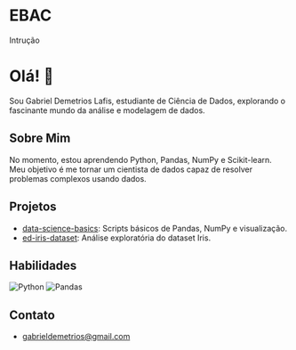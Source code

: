 # EBAC
Intrução
# Olá! 👋

Sou Gabriel Demetrios Lafis, estudiante de Ciência de Dados, explorando o fascinante mundo da análise e modelagem de dados.

## Sobre Mim

No momento, estou aprendendo Python, Pandas, NumPy e Scikit-learn. Meu objetivo é me tornar um cientista de dados capaz de resolver problemas complexos usando dados.

## Projetos

* [data-science-basics](link-para-o-repo): Scripts básicos de Pandas, NumPy e visualização.
* [ed-iris-dataset](link-para-o-repo): Análise exploratória do dataset Iris.

## Habilidades

![Python](https://img.shields.io/badge/python-3670A0?style=for-the-badge&logo=python&logoColor=ffdd54)
![Pandas](https://img.shields.io/badge/pandas-%23150458.svg?style=for-the-badge&logo=pandas&logoColor=white)

## Contato

* gabrieldemetrios@gmail.com
